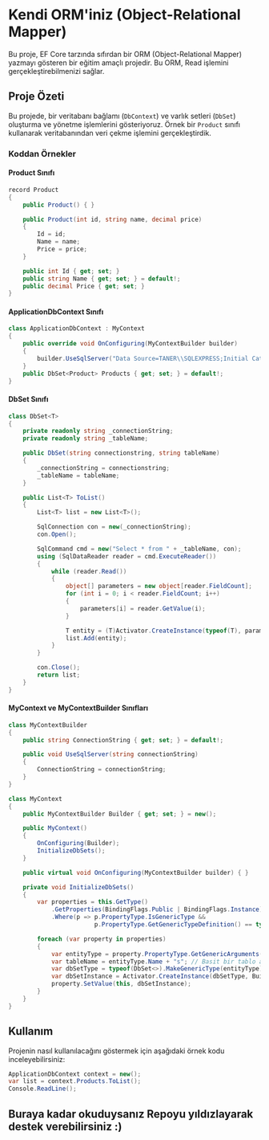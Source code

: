 # Kendi ORM'iniz (Object-Relational Mapper)

Bu proje, EF Core tarzında sıfırdan bir ORM (Object-Relational Mapper) yazmayı gösteren bir eğitim amaçlı projedir. Bu ORM, Read işlemini gerçekleştirebilmenizi sağlar.

## Proje Özeti

Bu projede, bir veritabanı bağlamı (`DbContext`) ve varlık setleri (`DbSet`) oluşturma ve yönetme işlemlerini gösteriyoruz. Örnek bir `Product` sınıfı kullanarak veritabanından veri çekme işlemini gerçekleştirdik.

### Koddan Örnekler

#### Product Sınıfı

```csharp
record Product
{
    public Product() { }

    public Product(int id, string name, decimal price)
    {
        Id = id;
        Name = name;
        Price = price;
    }

    public int Id { get; set; }
    public string Name { get; set; } = default!;
    public decimal Price { get; set; }
}
````

#### ApplicationDbContext Sınıfı

```csharp
class ApplicationDbContext : MyContext
{
    public override void OnConfiguring(MyContextBuilder builder)
    {
        builder.UseSqlServer("Data Source=TANER\\SQLEXPRESS;Initial Catalog=TestDb;Integrated Security=True;Connect Timeout=30;Encrypt=True;Trust Server Certificate=True;Application Intent=ReadWrite;Multi Subnet Failover=False");
    }
    public DbSet<Product> Products { get; set; } = default!;
}
````

#### DbSet Sınıfı

```csharp
class DbSet<T>
{
    private readonly string _connectionString;
    private readonly string _tableName;

    public DbSet(string connectionstring, string tableName)
    {
        _connectionString = connectionstring;
        _tableName = tableName;
    }

    public List<T> ToList()
    {
        List<T> list = new List<T>();

        SqlConnection con = new(_connectionString);
        con.Open();

        SqlCommand cmd = new("Select * from " + _tableName, con);
        using (SqlDataReader reader = cmd.ExecuteReader())
        {
            while (reader.Read())
            {
                object[] parameters = new object[reader.FieldCount];
                for (int i = 0; i < reader.FieldCount; i++)
                {
                    parameters[i] = reader.GetValue(i);
                }

                T entity = (T)Activator.CreateInstance(typeof(T), parameters);
                list.Add(entity);
            }
        }

        con.Close();
        return list;
    }
}
````

#### MyContext ve MyContextBuilder Sınıfları

```csharp
class MyContextBuilder
{
    public string ConnectionString { get; set; } = default!;

    public void UseSqlServer(string connectionString)
    {
        ConnectionString = connectionString;
    }
}

class MyContext
{
    public MyContextBuilder Builder { get; set; } = new();

    public MyContext()
    {
        OnConfiguring(Builder);
        InitializeDbSets();
    }

    public virtual void OnConfiguring(MyContextBuilder builder) { }

    private void InitializeDbSets()
    {
        var properties = this.GetType()
            .GetProperties(BindingFlags.Public | BindingFlags.Instance)
            .Where(p => p.PropertyType.IsGenericType &&
                        p.PropertyType.GetGenericTypeDefinition() == typeof(DbSet<>));

        foreach (var property in properties)
        {
            var entityType = property.PropertyType.GetGenericArguments().First();
            var tableName = entityType.Name + "s"; // Basit bir tablo adı belirleme mantığı, özelleştirilebilir
            var dbSetType = typeof(DbSet<>).MakeGenericType(entityType);
            var dbSetInstance = Activator.CreateInstance(dbSetType, Builder.ConnectionString, tableName);
            property.SetValue(this, dbSetInstance);
        }
    }
}
````

## Kullanım

Projenin nasıl kullanılacağını göstermek için aşağıdaki örnek kodu inceleyebilirsiniz:

```csharp
ApplicationDbContext context = new();
var list = context.Products.ToList();
Console.ReadLine();
```


## Buraya kadar okuduysanız Repoyu yıldızlayarak destek verebilirsiniz :)
